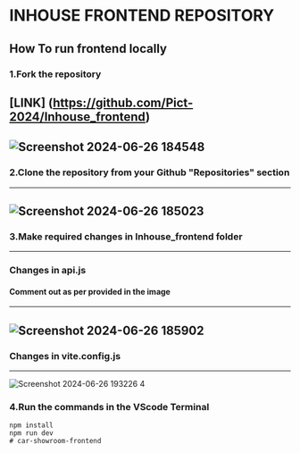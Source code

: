 # INHOUSE FRONTEND REPOSITORY

## How To run frontend locally
### 1.Fork the repository 

   [LINK] (https://github.com/Pict-2024/Inhouse_frontend)
   ---

   ![Screenshot 2024-06-26 184548](https://github.com/Adwait-Borate/Inhouse_frontend/assets/136005137/9e3e0d51-699b-488a-86b0-af0e7379a4c2)
   ---

 ### 2.Clone the repository from your Github "Repositories" section
  ---

  ![Screenshot 2024-06-26 185023](https://github.com/Adwait-Borate/Inhouse_frontend/assets/136005137/2547f7d6-2edd-4d50-86b1-a82c612e1940)
  ---

### 3.Make required changes in Inhouse_frontend folder
 ---

### Changes in api.js 
   #### Comment out as per provided in the image
   ---

  ![Screenshot 2024-06-26 185902](https://github.com/Adwait-Borate/Inhouse_frontend/assets/136005137/cce47ca4-786e-4a2a-8ecd-4c516dc28789)
  ---

### Changes in vite.config.js
  ---
   
  ![Screenshot 2024-06-26 193226  4](https://github.com/Adwait-Borate/Inhouse_frontend/assets/136005137/b0311693-a1e3-4d43-9e64-64b5309a377a)

  ### 4.Run the commands in the VScode Terminal 
  ```
  npm install
  npm run dev
#   c a r - s h o w r o o m - f r o n t e n d  
 